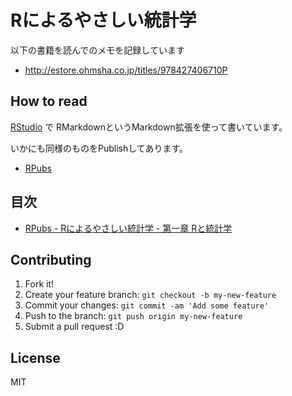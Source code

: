 # Rによるやさしい統計学

以下の書籍を読んでのメモを記録しています

* http://estore.ohmsha.co.jp/titles/978427406710P

## How to read

[RStudio](http://www.rstudio.com/ "RStudio") で RMarkdownというMarkdown拡張を使って書いています。

いかにも同様のものをPublishしてあります。

* [RPubs](http://rpubs.com/azu "RPubs")

## 目次

- [RPubs - Rによるやさしい統計学 - 第一章 Rと統計学](http://rpubs.com/azu/stats_with_R_1 "RPubs - Rによるやさしい統計学 - 第一章 Rと統計学")

## Contributing

1. Fork it!
2. Create your feature branch: `git checkout -b my-new-feature`
3. Commit your changes: `git commit -am 'Add some feature'`
4. Push to the branch: `git push origin my-new-feature`
5. Submit a pull request :D

## License

MIT